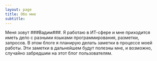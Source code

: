 ```yaml
---
layout: page
title: Обо мне
subtitle: 
---
```


Меня зовут ###Вадим###. Я работаю в ИТ-сфере и мне приходится иметь дело с разными языками программирования, разметки, запросов. В этом блоге я планирую делать заметки в процессе моей работы. Эти заметки в дальнейшем будут полезны мне, и возможно, случайно забредшим на этот блог пользователям.
